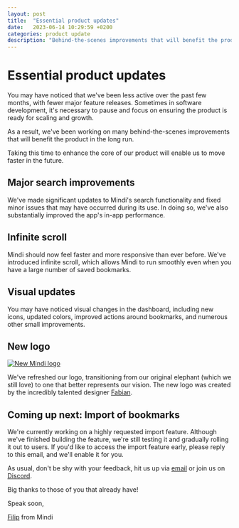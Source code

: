 ```yaml
---
layout: post
title:  "Essential product updates"
date:   2023-06-14 10:29:59 +0200
categories: product update
description: "Behind-the-scenes improvements that will benefit the product in the long run. Taking this time to enhance the core of our product will enable us to move faster in the future."
---
```


# Essential product updates

You may have noticed that we've been less active over the past few months, with fewer major feature releases. Sometimes in software development, it's necessary to pause and focus on ensuring the product is ready for scaling and growth. 

As a result, we've been working on many behind-the-scenes improvements that will benefit the product in the long run.

Taking this time to enhance the core of our product will enable us to move faster in the future.

## Major search improvements

We've made significant updates to Mindi's search functionality and fixed minor issues that may have occurred during its use. In doing so, we've also substantially improved the app's in-app performance.

## Infinite scroll

Mindi should now feel faster and more responsive than ever before. We've introduced infinite scroll, which allows Mindi to run smoothly even when you have a large number of saved bookmarks.

## Visual updates

You may have noticed visual changes in the dashboard, including new icons, updated colors, improved actions around bookmarks, and numerous other small improvements.

## New logo

[![New Mindi logo](https://bucket.mlcdn.com/a/3732/3732146/images/f09b788432d8dbb8021eb228b69bdc205516a4d0.png/a014c1be83fc444f0ad1ea7bf011b714874fd2c0.png)](https://mindi.ai/)

We've refreshed our logo, transitioning from our original elephant (which we still love) to one that better represents our vision. The new logo was created by the incredibly talented designer [Fabian](https://twitter.com/fabianarbor). 

## Coming up next: Import of bookmarks 

We're currently working on a highly requested import feature. Although we've finished building the feature, we're still testing it and gradually rolling it out to users. If you'd like to access the import feature early, please reply to this email, and we'll enable it for you.

As usual, don't be shy with your feedback, hit us up via [email](mailto:support@mindi.ai?subject=Feedback) or join us on [Discord](https://discord.com/invite/Ctcz5GpG2Y).

Big thanks to those of you that already have!


Speak soon,

[Filip](https://twitter.com/filipistyping) from Mindi